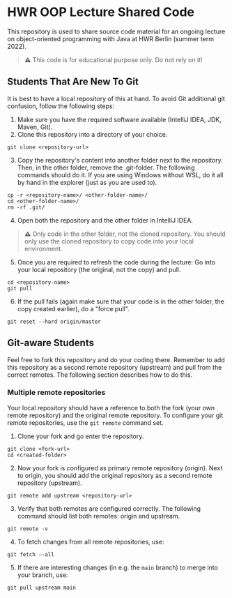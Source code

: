 # HWR OOP Lecture Shared Code

This repository is used to share source code material for an ongoing lecture on object-oriented programming with Java at HWR Berlin (summer term 2022).

> :warning: This code is for educational purpose only. Do not rely on it!

## Students That Are New To Git

It is best to have a local repository of this at hand. To avoid Git additional git confusion, follow the following steps:
1. Make sure you have the required software available (IntelliJ IDEA, JDK, Maven, Git).
2. Clone this repository into a directory of your choice.
```
git clone <repository-url>
```
3. Copy the repository's content into another folder next to the repository. Then, in the other folder, remove the .git-folder. The following commands should do it. If you are using Windows without WSL, do it all by hand in the explorer (just as you are used to).
```
cp -r <repository-name>/ <other-folder-name>/
cd <other-folder-name>/
rm -rf .git/
```
4. Open both the repository and the other folder in IntelliJ IDEA.

> :warning: Only code in the other folder, not the cloned repository. You should only use the cloned repository to copy code into your local environment.

5. Once you are required to refresh the code during the lecture: Go into your local repository (the original, not the copy) and pull.
```
cd <repository-name>
git pull
```
6. If the pull fails (again make sure that your code is in the other folder, the copy created earlier), do a "force pull".
```
git reset --hard origin/master
```

## Git-aware Students

Feel free to fork this repository and do your coding there.
Remember to add this repository as a second remote repository (upstream) and pull from the correct remotes.
The following section describes how to do this.

### Multiple remote repositories

Your local repository should have a reference to both the fork (your own remote repository) and the original remote repository.
To configure your git remote repositories, use the `git remote` command set.

1. Clone your fork and go enter the repository.
```
git clone <fork-url>
cd <created-folder>
```
2. Now your fork is configured as primary remote repository (origin).
Next to origin, you should add the original repository as a second remote repository (upstream).
```
git remote add upstream <repository-url>
```
3. Verify that both remotes are configured correctly.
The following command should list both remotes: origin and upstream.
```
git remote -v
```
4. To fetch changes from all remote repositories, use:
```
git fetch --all
```
5. If there are interesting changes (in e.g. the `main` branch) to merge into your branch, use:
```
git pull upstream main
```
